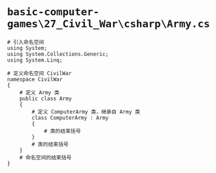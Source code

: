 # `basic-computer-games\27_Civil_War\csharp\Army.cs`

```
# 引入命名空间
using System;
using System.Collections.Generic;
using System.Linq;

# 定义命名空间 CivilWar
namespace CivilWar
{
    # 定义 Army 类
    public class Army
    {
        # 定义 ComputerArmy 类，继承自 Army 类
        class ComputerArmy : Army
        {
            # 类的结束括号
        }
        # 类的结束括号
    }
    # 命名空间的结束括号
}
```